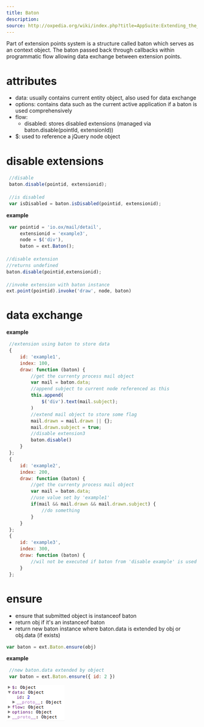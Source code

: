 ```yaml
---
title: Baton
description: 
source: http://oxpedia.org/wiki/index.php?title=AppSuite:Extending_the_UI
---
```


Part of extension points system is a structure called baton which serves as an context object. 
The baton passed back through callbacks within programmatic flow allowing data exchange between extension points.

# attributes

- data: usually contains current entity object, also used for data exchange
- options: contains data such as the current active application if a baton is used comprehensively
- flow: 
    - disabled: stores disabled extensions (managed via baton.disable(pointId, extensionId))
- $: used to reference a jQuery node object


# disable extensions

```javascript
 //disable
 baton.disable(pointid, extensionid);

 //is disabled
 var isDisabled = baton.isDisabled(pointid, extensionid);
```


__example__

```javascript
 var pointid = 'io.ox/mail/detail',
     extensionid = 'example3',
     node = $('div'),
     baton = ext.Baton();

//disable extension
//returns undefined
baton.disable(pointid,extensionid);

//invoke extension with baton instance 
ext.point(pointid).invoke('draw', node, baton)
```


# data exchange

__example__

```javascript
 //extension using baton to store data
 {
     id: 'example1',
     index: 100,
     draw: function (baton) {
         //get the currenty process mail object
         var mail = baton.data;
         //append subject to current node referenced as this
         this.append(
             $('div').text(mail.subject);
         )
         //extend mail object to store some flag
         mail.drawn = mail.drawn || {};
         mail.drawn.subject = true;
         //disable extension3
         baton.disable()
     }
 };
 {
     id: 'example2',
     index: 200,
     draw: function (baton) {
         //get the currenty process mail object
         var mail = baton.data;
         //use value set by 'example1'
         if(mail && mail.drawn && mail.drawn.subject) {
             //do something
         }
     }
 };
 {
     id: 'example3',
     index: 300,
     draw: function (baton) {
         //wil not be executed if baton from 'disable example' is used
     }
 };
```

# ensure

- ensure that submitted object is instanceof baton
- return obj if it's an instanceof baton
- return new baton instance where baton.data is extended by obj or obj.data (if exists)

```javascript
var baton = ext.Baton.ensure(obj) 
```

__example__

```javascript
 //new baton.data extended by object
 var baton = ext.Baton.ensure({ id: 2 })
```

![](04_baton.png)



